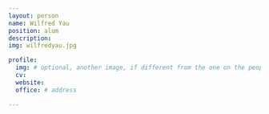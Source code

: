 ```yaml
---
layout: person
name: Wilfred Yau
position: alum
description:
img: wilfredyau.jpg

profile:
  img: # optional, another image, if different from the one on the people page
  cv:
  website:
  office: # address

---
```


